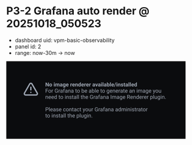 # P3-2 Grafana auto render @ 20251018_050523
- dashboard uid: vpm-basic-observability
- panel id: 2
- range: now-30m → now

![render](img/grafana_p3_2_auto_20251018_050523.png)
